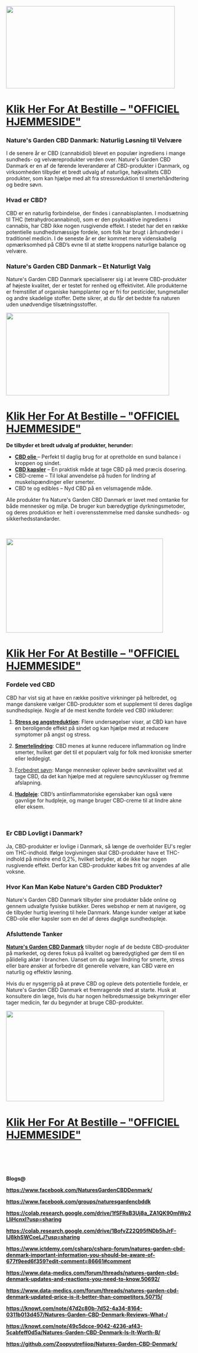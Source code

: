 <div class="separator"><a href="https://supplecarts.com/natures-cbd-dk-buy" target="_blank"><img src="https://blogger.googleusercontent.com/img/b/R29vZ2xl/AVvXsEjMTiHC1QaMjhazo8DfPnY6YB5vJsmWj5xIKpGG_Clno3gddY0kCJVL33N0yJhRNZveZrKimIyV8-e1phT3iAl-q-E5hOUEWNw-VpXLGsjqpBjFmqnieGMiD8wBBVav21UiR8vX2UG3OeKfOwINDgNBwXxTDjQF644dLmruMcLjszfqZi3uPY1wUoLhRZs/w456-h222/nature%20gard.png" alt="" width="456" height="222" border="0" data-original-height="312" data-original-width="640" /></a></div>
<h1><strong><a href="https://supplecarts.com/natures-cbd-dk-buy" target="_blank">Klik Her For At Bestille &ndash; "OFFICIEL HJEMMESIDE"</a></strong></h1>
<h3><strong>Nature's Garden CBD Danmark: Naturlig L&oslash;sning til Velv&aelig;re</strong></h3>
<div class="group/conversation-turn relative flex w-full min-w-0 flex-col agent-turn">
<div class="flex-col gap-1 md:gap-3">
<div class="flex max-w-full flex-col flex-grow">
<div class="min-h-8 text-message flex w-full flex-col items-end gap-2 whitespace-normal break-words text-start [.text-message+&amp;]:mt-5" dir="auto" data-message-author-role="assistant" data-message-id="1ce503ca-6a16-46e7-9e64-ce1ca9e6eeb1" data-message-model-slug="gpt-4o-mini">
<div class="flex w-full flex-col gap-1 empty:hidden first:pt-[3px]">
<div class="markdown prose w-full break-words dark:prose-invert light">
<p>I de senere &aring;r er CBD (cannabidiol) blevet en popul&aelig;r ingrediens i mange sundheds- og velv&aelig;reprodukter verden over. Nature's Garden CBD Danmark er en af de f&oslash;rende leverand&oslash;rer af CBD-produkter i Danmark, og virksomheden tilbyder et bredt udvalg af naturlige, h&oslash;jkvalitets CBD produkter, som kan hj&aelig;lpe med alt fra stressreduktion til smerteh&aring;ndtering og bedre s&oslash;vn.</p>
<h3>Hvad er CBD?</h3>
<p>CBD er en naturlig forbindelse, der findes i cannabisplanten. I mods&aelig;tning til THC (tetrahydrocannabinol), som er den psykoaktive ingrediens i cannabis, har CBD ikke nogen rusgivende effekt. I stedet har det en r&aelig;kke potentielle sundhedsm&aelig;ssige fordele, som folk har brugt i &aring;rhundreder i traditionel medicin. I de seneste &aring;r er der kommet mere videnskabelig opm&aelig;rksomhed p&aring; CBD&rsquo;s evne til at st&oslash;tte kroppens naturlige balance og velv&aelig;re.</p>
<h3>Nature's Garden CBD Danmark &ndash; Et Naturligt Valg</h3>
<p>Nature's Garden CBD Danmark specialiserer sig i at levere CBD-produkter af h&oslash;jeste kvalitet, der er testet for renhed og effektivitet. Alle produkterne er fremstillet af organiske hampplanter og er fri for pesticider, tungmetaller og andre skadelige stoffer. Dette sikrer, at du f&aring;r det bedste fra naturen uden un&oslash;dvendige tils&aelig;tningsstoffer.</p>
<div class="separator"><a href="https://supplecarts.com/natures-cbd-dk-buy" target="_blank"><img src="https://blogger.googleusercontent.com/img/b/R29vZ2xl/AVvXsEiX8zKAXMZQYp0vbZBWShYRphyfKCERm9Ufa3DfyG4dVrmmGgdgjmY8sr4ULNRaRneKeHFO1w440MBip-3fQwi9BHnZ7HOHkuqwY-sr9H1HAcwIBzdeolNMXq_yxIG_lKtO_k0OICP3oZ1x98SyNDeGKkPFbkRgBx19dp8ogE76z7CsCkoiZCocRoSqvCE/w441-h223/nature%20gar.jpg" alt="" width="441" height="223" border="0" data-original-height="542" data-original-width="1068" /></a></div>
<h1><strong><a href="https://supplecarts.com/natures-cbd-dk-buy" target="_blank">Klik Her For At Bestille &ndash; "OFFICIEL HJEMMESIDE"</a></strong></h1>
<p><strong>De tilbyder et bredt udvalg af produkter, herunder:</strong></p>
<ul>
<li><a href="https://supplecarts.com/natures-cbd-dk-buy" target="_blank"><strong>CBD olie&nbsp;</strong></a>&ndash; Perfekt til daglig brug for at opretholde en sund balance i kroppen og sindet.</li>
<li><a href="https://supplecarts.com/natures-cbd-dk-buy" target="_blank"><strong>CBD kapsler</strong></a>&nbsp;&ndash; En praktisk m&aring;de at tage CBD p&aring; med pr&aelig;cis dosering.</li>
<li>CBD-creme &ndash; Til lokal anvendelse p&aring; huden for lindring af muskelsp&aelig;ndinger eller smerter.</li>
<li>CBD te og edibles &ndash; Nyd CBD p&aring; en velsmagende m&aring;de.</li>
</ul>
<p>Alle produkter fra Nature's Garden CBD Danmark er lavet med omtanke for b&aring;de mennesker og milj&oslash;. De bruger kun b&aelig;redygtige dyrkningsmetoder, og deres produktion er helt i overensstemmelse med danske sundheds- og sikkerhedsstandarder.</p>
<p>&nbsp;</p>
<div class="separator"><a href="https://supplecarts.com/natures-cbd-dk-buy"><img src="https://blogger.googleusercontent.com/img/b/R29vZ2xl/AVvXsEics0Otlxtg3CD51H3BE5JHTcVYGgwz4nQCKdbiQngcH_V13ANkVKDTamDFzqNc-y1OT_1DwWPLTSvZQiDKAl1d3_Xncq0FFDo6gCavyn7aTLwRaR1KXX4sU7Pk5toJnv1jTU3SqCHoVgVKIf0saF6Q_-7j4v7C8hyphenhyphenpaEAj01XBjoyf6-_fYXxLjUSky38/w424-h254/Natures%20Garden.jpg" alt="" width="424" height="254" border="0" data-original-height="845" data-original-width="1410" /></a></div>
<h1><strong><a href="https://supplecarts.com/natures-cbd-dk-buy" target="_blank">Klik Her For At Bestille &ndash; "OFFICIEL HJEMMESIDE"</a></strong>&nbsp;</h1>
<h3>Fordele ved CBD</h3>
<p>CBD har vist sig at have en r&aelig;kke positive virkninger p&aring; helbredet, og mange danskere v&aelig;lger CBD-produkter som et supplement til deres daglige sundhedspleje. Nogle af de mest kendte fordele ved CBD inkluderer:</p>
<ol>
<li>
<p><a href="https://www.facebook.com/NaturesGardenCBDDenmark/"><strong>Stress og angstreduktion</strong></a>: Flere unders&oslash;gelser viser, at CBD kan have en beroligende effekt p&aring; sindet og kan hj&aelig;lpe med at reducere symptomer p&aring; angst og stress.</p>
</li>
<li>
<p><a href="https://www.facebook.com/NaturesGardenCBDDenmark/" target="_blank"><strong>Smertelindring</strong></a>: CBD menes at kunne reducere inflammation og lindre smerter, hvilket g&oslash;r det til et popul&aelig;rt valg for folk med kroniske smerter eller leddegigt.</p>
</li>
<li>
<p><a href="https://www.facebook.com/groups/naturesgardencbddk" target="_blank">Forbedret s&oslash;vn</a>: Mange mennesker oplever bedre s&oslash;vnkvalitet ved at tage CBD, da det kan hj&aelig;lpe med at regulere s&oslash;vncyklusser og fremme afslapning.</p>
</li>
<li>
<p><a href="https://www.facebook.com/groups/naturesgardencbddk" target="_blank"><strong>Hudpleje</strong></a>: CBD&rsquo;s antiinflammatoriske egenskaber kan ogs&aring; v&aelig;re gavnlige for hudpleje, og mange bruger CBD-creme til at lindre akne eller eksem.</p>
</li>
</ol>
<p>&nbsp;</p>
<h3>Er CBD Lovligt i Danmark?</h3>
<p>Ja, CBD-produkter er lovlige i Danmark, s&aring; l&aelig;nge de overholder EU's regler om THC-indhold. If&oslash;lge lovgivningen skal CBD-produkter have et THC-indhold p&aring; mindre end 0,2%, hvilket betyder, at de ikke har nogen rusgivende effekt. Derfor kan CBD-produkter k&oslash;bes frit og anvendes af alle voksne.</p>
<h3>Hvor Kan Man K&oslash;be Nature's Garden CBD Produkter?</h3>
<p>Nature's Garden CBD Danmark tilbyder sine produkter b&aring;de online og gennem udvalgte fysiske butikker. Deres webshop er nem at navigere, og de tilbyder hurtig levering til hele Danmark. Mange kunder v&aelig;lger at k&oslash;be CBD-olie eller kapsler som en del af deres daglige sundhedspleje.</p>
<h3>Afsluttende Tanker</h3>
<p><a href="https://supplecarts.com/natures-cbd-dk-buy" target="_blank"><strong>Nature's Garden CBD Danmark</strong></a>&nbsp;tilbyder nogle af de bedste CBD-produkter p&aring; markedet, og deres fokus p&aring; kvalitet og b&aelig;redygtighed g&oslash;r dem til en p&aring;lidelig akt&oslash;r i branchen. Uanset om du s&oslash;ger lindring for smerte, stress eller bare &oslash;nsker at forbedre dit generelle velv&aelig;re, kan CBD v&aelig;re en naturlig og effektiv l&oslash;sning.</p>
<p>Hvis du er nysgerrig p&aring; at pr&oslash;ve CBD og opleve dets potentielle fordele, er Nature's Garden CBD Danmark et fremragende sted at starte. Husk at konsultere din l&aelig;ge, hvis du har nogen helbredsm&aelig;ssige bekymringer eller tager medicin, f&oslash;r du begynder at bruge CBD-produkter.</p>
<div class="separator"><a href="https://supplecarts.com/natures-cbd-dk-buy" target="_blank"><img src="https://blogger.googleusercontent.com/img/b/R29vZ2xl/AVvXsEgK7b7BrWZ8ygbOnF1nrpPdDLQ4K_bKCrVd4N3Np5S_ok7NHiGIYRuQicuy-RIx9t35NzEype_dQUp0W7qgzLFvNHgFX0PUU3E7eDKwBlptFd0BZ-C8anlijfvL5KwTrYL_6GAtnj6tgw8KzJDyQ0sLXekEI7nU6F8aDyVaOS2SGwCK9JoKlt6RAh5DFHo/w427-h244/nature%20garden2.jpg" alt="" width="427" height="244" border="0" data-original-height="292" data-original-width="512" /></a></div>
<h1><strong><a href="https://supplecarts.com/natures-cbd-dk-buy" target="_blank">Klik Her For At Bestille &ndash; "OFFICIEL HJEMMESIDE"</a></strong></h1>
<h1>&nbsp;</h1>
<p><strong>Blogs@</strong></p>
<p><strong><a href="https://www.facebook.com/NaturesGardenCBDDenmark/">https://www.facebook.com/NaturesGardenCBDDenmark/</a></strong></p>
<p><strong><a href="https://www.facebook.com/groups/naturesgardencbddk">https://www.facebook.com/groups/naturesgardencbddk</a></strong></p>
<p><strong><a href="https://colab.research.google.com/drive/1fSFRsB3Uj8a_ZA1QK90mlWp2LliHcnxI?usp=sharing">https://colab.research.google.com/drive/1fSFRsB3Uj8a_ZA1QK90mlWp2LliHcnxI?usp=sharing</a></strong></p>
<p><strong><a href="https://colab.research.google.com/drive/1BofvZ22Q95fNDb5hJrF-IJ8khSWCoeLJ?usp=sharing">https://colab.research.google.com/drive/1BofvZ22Q95fNDb5hJrF-IJ8khSWCoeLJ?usp=sharing</a></strong></p>
<p><strong><a href="https://www.ictdemy.com/csharp/csharp-forum/natures-garden-cbd-denmark-important-information-you-should-be-aware-of-677f9eed6f359?edit-comment=86661#comment">https://www.ictdemy.com/csharp/csharp-forum/natures-garden-cbd-denmark-important-information-you-should-be-aware-of-677f9eed6f359?edit-comment=86661#comment</a></strong></p>
<p><strong><a href="https://www.data-medics.com/forum/threads/natures-garden-cbd-denmark-updates-and-reactions-you-need-to-know.50692/">https://www.data-medics.com/forum/threads/natures-garden-cbd-denmark-updates-and-reactions-you-need-to-know.50692/</a></strong></p>
<p><strong><a href="https://www.data-medics.com/forum/threads/natures-garden-cbd-denmark-updated-price-is-it-better-than-competitors.50715/">https://www.data-medics.com/forum/threads/natures-garden-cbd-denmark-updated-price-is-it-better-than-competitors.50715/</a></strong></p>
<p><strong><a href="https://knowt.com/note/47d2c80b-7d52-4a34-8164-0311b013d457/Natures-Garden-CBD-Denmark-Reviews-What-/">https://knowt.com/note/47d2c80b-7d52-4a34-8164-0311b013d457/Natures-Garden-CBD-Denmark-Reviews-What-/</a></strong></p>
<p><strong><a href="https://knowt.com/note/49c5dcce-9042-4236-af43-5cabfeff0d5a/Natures-Garden-CBD-Denmark-Is-It-Worth-B/">https://knowt.com/note/49c5dcce-9042-4236-af43-5cabfeff0d5a/Natures-Garden-CBD-Denmark-Is-It-Worth-B/</a></strong></p>
<p><strong><a href="https://github.com/Zoopyutrefiiop/Natures-Garden-CBD-Denmark/">https://github.com/Zoopyutrefiiop/Natures-Garden-CBD-Denmark/</a></strong></p>
<p>&nbsp;</p>
</div>
</div>
</div>
</div>
</div>
</div>
